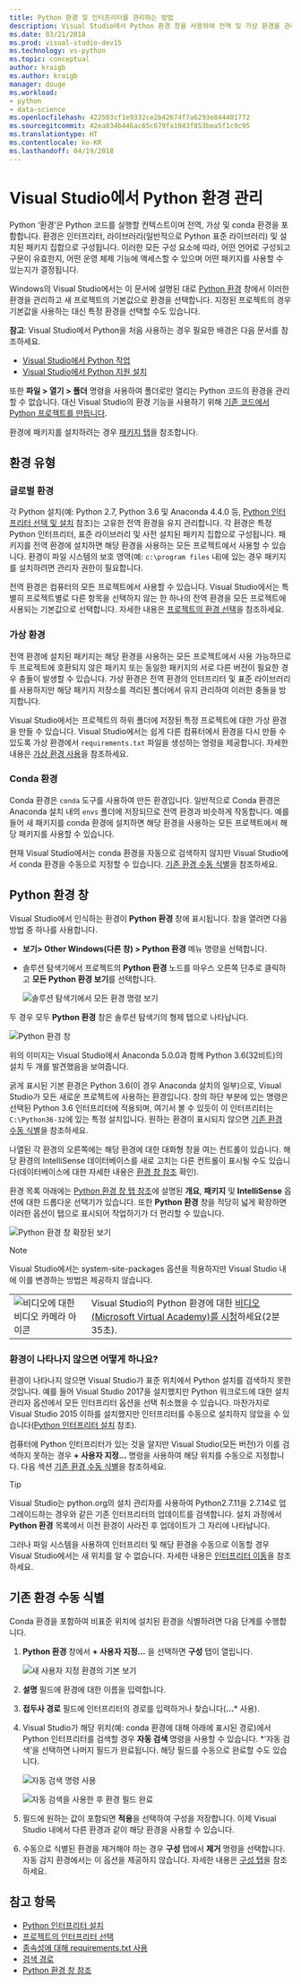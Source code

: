 ```yaml
---
title: Python 환경 및 인터프리터를 관리하는 방법
description: Visual Studio에서 Python 환경 창을 사용하여 전역 및 가상 환경을 관리하며, Python 인터프리터 설치, 패키지 설치, 검색 경로 설정, Visual Studio 프로젝트의 환경 관리를 위한 사용자 지정 환경을 설정하는 방법입니다.
ms.date: 03/21/2018
ms.prod: visual-studio-dev15
ms.technology: vs-python
ms.topic: conceptual
author: kraigb
ms.author: kraigb
manager: douge
ms.workload:
- python
- data-science
ms.openlocfilehash: 422503cf1e9332ce2b42674f7a6293e844401772
ms.sourcegitcommit: 42ea834b446ac65c679fa1043f853bea5f1c9c95
ms.translationtype: HT
ms.contentlocale: ko-KR
ms.lasthandoff: 04/19/2018
---
```

# <a name="managing-python-environments-in-visual-studio"></a>Visual Studio에서 Python 환경 관리

Python ‘환경’은 Python 코드를 실행할 컨텍스트이며 전역, 가상 및 conda 환경을 포함합니다. 환경은 인터프리터, 라이브러리(일반적으로 Python 표준 라이브러리) 및 설치된 패키지 집합으로 구성됩니다. 이러한 모든 구성 요소에 따라, 어떤 언어로 구성되고 구문이 유효한지, 어떤 운영 체제 기능에 액세스할 수 있으며 어떤 패키지를 사용할 수 있는지가 결정됩니다.

Windows의 Visual Studio에서는 이 문서에 설명된 대로 [Python 환경](#managing-python-environments-in-visual-studio) 창에서 이러한 환경을 관리하고 새 프로젝트의 기본값으로 환경을 선택합니다. 지정된 프로젝트의 경우 기본값을 사용하는 대신 특정 환경을 선택할 수도 있습니다.

**참고**: Visual Studio에서 Python을 처음 사용하는 경우 필요한 배경은 다음 문서를 참조하세요.

- [Visual Studio에서 Python 작업](overview-of-python-tools-for-visual-studio.md)
- [Visual Studio에서 Python 지원 설치](installing-python-support-in-visual-studio.md)

또한 **파일 > 열기 > 폴더** 명령을 사용하여 폴더로만 열리는 Python 코드의 환경을 관리할 수 없습니다. 대신 Visual Studio의 환경 기능을 사용하기 위해 [기존 코드에서 Python 프로젝트를 만듭니다](quickstart-01-python-in-visual-studio-project-from-existing-code.md).

환경에 패키지를 설치하려는 경우 [패키지 탭](python-environments-window-tab-reference.md#packages-tab)을 참조합니다.

## <a name="types-of-environments"></a>환경 유형

### <a name="global-environments"></a>글로벌 환경

각 Python 설치(예: Python 2.7, Python 3.6 및 Anaconda 4.4.0 등, [Python 인터프리터 선택 및 설치](installing-python-interpreters.md) 참조)는 고유한 전역 환경을 유지 관리합니다. 각 환경은 특정 Python 인터프리터, 표준 라이브러리 및 사전 설치된 패키지 집합으로 구성됩니다. 패키지를 전역 환경에 설치하면 해당 환경을 사용하는 모든 프로젝트에서 사용할 수 있습니다. 환경이 파일 시스템의 보호 영역(예: `c:\program files` 내)에 있는 경우 패키지를 설치하려면 관리자 권한이 필요합니다.

전역 환경은 컴퓨터의 모든 프로젝트에서 사용할 수 있습니다. Visual Studio에서는 특별히 프로젝트별로 다른 항목을 선택하지 않는 한 하나의 전역 환경을 모든 프로젝트에 사용되는 기본값으로 선택합니다. 자세한 내용은 [프로젝트의 환경 선택](selecting-a-python-environment-for-a-project.md)을 참조하세요.

### <a name="virtual-environments"></a>가상 환경

전역 환경에 설치된 패키지는 해당 환경을 사용하는 모든 프로젝트에서 사용 가능하므로 두 프로젝트에 호환되지 않은 패키지 또는 동일한 패키지의 서로 다른 버전이 필요한 경우 충돌이 발생할 수 있습니다. 가상 환경은 전역 환경의 인터프리터 및 표준 라이브러리를 사용하지만 해당 패키지 저장소를 격리된 폴더에서 유지 관리하여 이러한 충돌을 방지합니다.

Visual Studio에서는 프로젝트의 하위 폴더에 저장된 특정 프로젝트에 대한 가상 환경을 만들 수 있습니다. Visual Studio에서는 쉽게 다른 컴퓨터에서 환경을 다시 만들 수 있도록 가상 환경에서 `requirements.txt` 파일을 생성하는 명령을 제공합니다. 자세한 내용은 [가상 환경 사용](selecting-a-python-environment-for-a-project.md#using-virtual-environments)을 참조하세요.

### <a name="conda-environments"></a>Conda 환경

Conda 환경은 `conda` 도구를 사용하여 만든 환경입니다. 일반적으로 Conda 환경은 Anaconda 설치 내의 `envs` 폴더에 저장되므로 전역 환경과 비슷하게 작동합니다. 예를 들어 새 패키지를 conda 환경에 설치하면 해당 환경을 사용하는 모든 프로젝트에서 해당 패키지를 사용할 수 있습니다.

현재 Visual Studio에서는 conda 환경을 자동으로 검색하지 않지만 Visual Studio에서 conda 환경을 수동으로 지정할 수 있습니다. [기존 환경 수동 식별](#manually-identifying-an-existing-environment)을 참조하세요.

## <a name="the-python-environments-window"></a>Python 환경 창

Visual Studio에서 인식하는 환경이 **Python 환경** 창에 표시됩니다. 창을 열려면 다음 방법 중 하나를 사용합니다.

- **보기> Other Windows(다른 창) > Python 환경** 메뉴 명령을 선택합니다.
- 솔루션 탐색기에서 프로젝트의 **Python 환경** 노드를 마우스 오른쪽 단추로 클릭하고 **모든 Python 환경 보기**를 선택합니다.

    ![솔루션 탐색기에서 모든 환경 명령 보기](media/environments-view-all.png)

두 경우 모두 **Python 환경** 창은 솔루션 탐색기의 형제 탭으로 나타납니다.

![Python 환경 창](media/environments-default-view.png)

위의 이미지는 Visual Studio에서 Anaconda 5.0.0과 함께 Python 3.6(32비트)의 설치 두 개를 발견했음을 보여줍니다.

굵게 표시된 기본 환경은 Python 3.6(이 경우 Anaconda 설치의 일부)으로, Visual Studio가 모든 새로운 프로젝트에 사용하는 환경입니다. 창의 하단 부분에 있는 명령은 선택된 Python 3.6 인터프리터에 적용되며, 여기서 볼 수 있듯이 이 인터프리터는 `C:\Python36-32`에 있는 특정 설치입니다. 원하는 환경이 표시되지 않으면 [기존 환경 수동 식별](#manually-identifying-an-existing-environment)을 참조하세요.

나열된 각 환경의 오른쪽에는 해당 환경에 대한 대화형 창을 여는 컨트롤이 있습니다. 해당 환경의 IntelliSense 데이터베이스를 새로 고치는 다른 컨트롤이 표시될 수도 있습니다(데이터베이스에 대한 자세한 내용은 [환경 창 참조](python-environments-window-tab-reference.md#intellisense-tab) 확인).

환경 목록 아래에는 [Python 환경 창 탭 참조](python-environments-window-tab-reference.md)에 설명된 **개요**, **패키지** 및 **IntelliSense** 옵션에 대한 드롭다운 선택기가 있습니다. 또한 **Python 환경** 창을 적당히 넓게 확장하면 이러한 옵션이 탭으로 표시되어 작업하기가 더 편리할 수 있습니다.

![Python 환경 창 확장된 보기](media/environments-expanded-view.png)

> [!Note]
> Visual Studio에서는 system-site-packages 옵션을 적용하지만 Visual Studio 내에 이를 변경하는 방법은 제공하지 않습니다.

|   |   |
|---|---|
| ![비디오에 대한 비디오 카메라 아이콘](../install/media/video-icon.png "비디오 보기") | Visual Studio의 Python 환경에 대한 [비디오(Microsoft Virtual Academy)를 시청](https://mva.microsoft.com/en-US/training-courses/python-tools-for-visual-studio-2017-18121?l=qrDmN4LWE_8305918567)하세요(2분 35초).|

### <a name="what-if-no-environments-appear"></a>환경이 나타나지 않으면 어떻게 하나요?

환경이 나타나지 않으면 Visual Studio가 표준 위치에서 Python 설치를 검색하지 못한 것입니다. 예를 들어 Visual Studio 2017을 설치했지만 Python 워크로드에 대한 설치 관리자 옵션에서 모든 인터프리터 옵션을 선택 취소했을 수 있습니다. 마찬가지로 Visual Studio 2015 이하를 설치했지만 인터프리터를 수동으로 설치하지 않았을 수 있습니다([Python 인터프리터 설치](installing-python-interpreters.md) 참조).

컴퓨터에 Python 인터프리터가 있는 것을 알지만 Visual Studio(모든 버전)가 이를 검색하지 못하는 경우 **+ 사용자 지정...** 명령을 사용하여 해당 위치를 수동으로 지정합니다. 다음 섹션 [기존 환경 수동 식별](#manually-identifying-an-existing-environment)을 참조하세요.

> [!Tip]
> Visual Studio는 python.org의 설치 관리자를 사용하여 Python2.7.11을 2.7.14로 업그레이드하는 경우와 같은 기존 인터프리터의 업데이트를 검색합니다. 설치 과정에서 **Python 환경** 목록에서 이전 환경이 사라진 후 업데이트가 그 자리에 나타납니다.
>
> 그러나 파일 시스템을 사용하여 인터프리터 및 해당 환경을 수동으로 이동할 경우 Visual Studio에서는 새 위치를 알 수 없습니다. 자세한 내용은 [인터프리터 이동](installing-python-interpreters.md#moving-an-interpreter)을 참조하세요.

## <a name="manually-identifying-an-existing-environment"></a>기존 환경 수동 식별

Conda 환경을 포함하여 비표준 위치에 설치된 환경을 식별하려면 다음 단계를 수행합니다.

1. **Python 환경** 창에서 **+ 사용자 지정...** 을 선택하면 **구성** 탭이 열립니다.

    ![새 사용자 지정 환경의 기본 보기](media/environments-custom-1.png)

1. **설명** 필드에 환경에 대한 이름을 입력합니다.

1. **접두사 경로** 필드에 인터프리터의 경로를 입력하거나 찾습니다(**...*** 사용).

1. Visual Studio가 해당 위치(예: conda 환경에 대해 아래에 표시된 경로)에서 Python 인터프리터를 검색할 경우 **자동 검색** 명령을 사용할 수 있습니다. *’자동 검색’을 선택하면 나머지 필드가 완료됩니다. 해당 필드를 수동으로 완료할 수도 있습니다.

    ![자동 검색 명령 사용](media/environments-custom-2.png)

    ![자동 검색을 사용한 후 환경 필드 완료](media/environments-custom-3.png)

1. 필드에 원하는 값이 포함되면 **적용**을 선택하여 구성을 저장합니다. 이제 Visual Studio 내에서 다른 환경과 같이 해당 환경을 사용할 수 있습니다.

1. 수동으로 식별된 환경을 제거해야 하는 경우 **구성** 탭에서 **제거** 명령을 선택합니다. 자동 감지 환경에서는 이 옵션을 제공하지 않습니다. 자세한 내용은 [구성 탭](python-environments-window-tab-reference.md#configure-tab)을 참조하세요.

## <a name="see-also"></a>참고 항목

- [Python 인터프리터 설치](installing-python-interpreters.md)
- [프로젝트의 인터프리터 선택](selecting-a-python-environment-for-a-project.md)
- [종속성에 대해 requirements.txt 사용](managing-required-packages-with-requirements-txt.md)
- [검색 경로](search-paths.md)
- [Python 환경 창 참조](python-environments-window-tab-reference.md)